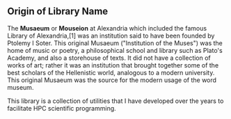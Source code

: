 Origin of Library Name
----------------------

The **Musaeum** or **Mouseion** at Alexandria which included the famous Library
of Alexandria,[1] was an institution said to have been founded by Ptolemy I
Soter.  This original Musaeum ("Institution of the Muses") was the home of
music or poetry, a philosophical school and library such as Plato's Academy,
and also a storehouse of texts. It did not have a collection of works of art;
rather it was an institution that brought together some of the best scholars of
the Hellenistic world, analogous to a modern university. This original Musaeum
was the source for the modern usage of the word museum. 

This library is a collection of utilities that I have developed over the years
to facilitate HPC scientific programming.


